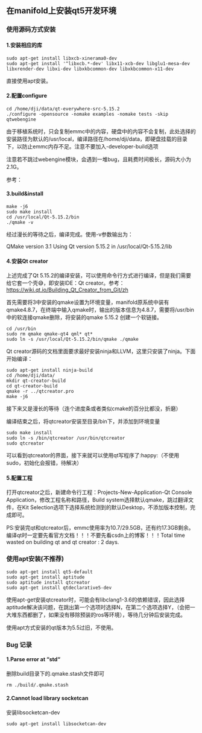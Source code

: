 ## 在manifold上安装qt5开发环境

### 使用源码方式安装

#### 1.安装相应的库

```
sudo apt-get install libxcb-xinerama0-dev 
sudo apt-get install '^libxcb.*-dev' libx11-xcb-dev libglu1-mesa-dev libxrender-dev libxi-dev libxkbcommon-dev libxkbcommon-x11-dev
```

直接使用apt安装。

#### 2.配置configure

```
cd /home/dji/data/qt-everywhere-src-5.15.2
./configure -opensource -nomake examples -nomake tests -skip qtwebengine
```

由于移植系统时，只会复制emmc中的内容，硬盘中的内容不会复制，此处选择的安装路径为默认的/usr/local，编译路径在/home/dji/data，即硬盘挂载的目录下，以防止emmc内存不足。注意不要加入-developer-build选项

注意若不跳过webengine模块，会遇到一堆bug，且耗费时间极长，源码大小为2.1G。

参考：[](https://wiki.qt.io/Building_Qt_5_from_Git)

#### 3.build&install

```
make -j6
sudo make install
cd /usr/local/Qt-5.15.2/bin
./qmake -v
```

经过漫长的等待之后，编译完成。使用-v参数输出为：

QMake version 3.1   Using Qt version 5.15.2 in /usr/local/Qt-5.15.2/lib

#### 4.安装Qt creator

上述完成了Qt 5.15.2的编译安装，可以使用命令行方式进行编译，但是我们需要给它套一个壳:sweat_smile:，即安装IDE：Qt creator。参考：https://wiki.qt.io/Building_Qt_Creator_from_Git/zh

首先需要将3中安装的qmake设置为环境变量，manifold原系统中装有qmake4.8.7，在终端中输入qmake时，输出的版本信息为4.8.7，需要将/usr/bin中的软连接qmake删除，将安装的qmake 5.15.2 创建一个软链接。

```
cd /usr/bin
sudo rm qmake qmake-qt4 qml* qt*
sudo ln -s /usr/local/Qt-5.15.2/bin/qmake ./qmake
```

Qt creator源码的文档里面要求最好安装ninja和LLVM，这里只安装了ninja。下面开始编译：

```
sudo apt-get install ninja-build
cd /home/dji/data/
mkdir qt-creator-build
cd qt-creator-build
qmake -r ../qtcreator.pro
make -j6
```

接下来又是漫长的等待（连个进度条或者类似cmake的百分比都没，折磨）

编译结束之后，将qtcreator安装至目录/bin下，并添加到环境变量

```
sudo make install
sudo ln -s /bin/qtcreator /usr/bin/qtcreator
sudo qtcreator
```

可以看到qtcreator的界面，接下来就可以使用qt写程序了:happy:（不使用sudo，初始化会报错，待解决）

#### 5.配置工程

打开qtcreator之后，新建命令行工程：Projects-New-Application-Qt Console Application，修改工程名称和路径，Build system选择默认qmake，跳过翻译文件，在Kit Selection选项下选择系统检测到的默认Desktop，不添加版本控制，完成即可。

PS:安装完qt和qtcreator后，emmc使用率为10.7/29.5GB，还有约17.3GB剩余。编译qt时一定要先看官方文档！！！不要先看csdn上的博客！！！Total time wasted on building qt and qt creator : 2 days.

### 使用apt安装(不推荐)

```
sudo apt-get install qt5-default
sudo apt-get install aptitude
sudo aptitude install qtcreator
sudo apt-get install qtdeclarative5-dev
```

使用apt-get安装qtcreator时，可能会有libclang1-3.6的依赖错误，因此选择aptitude解决该问题，在跳出第一个选项时选择N，在第二个选项选择Y，（会把一大堆东西都删了，如果没有移除预装的ros等环境），等待几分钟后安装完成。

使用apt方式安装的qt版本为5.5过旧，不使用。

### Bug 记录

#### 1.Parse error at “std“

删除build目录下的.qmake.stash文件即可

```
rm ./build/.qmake.stash
```

#### 2.Cannot load library socketcan

安装libsocketcan-dev

```
sudo apt-get install libsocketcan-dev
```

